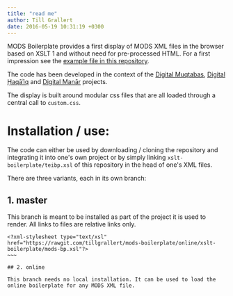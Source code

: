 ```yaml
---
title: "read me"
author: Till Grallert
date: 2016-05-19 10:31:19 +0300
---
```



MODS Boilerplate provides a first display of MODS XML files in the browser based on XSLT 1 and without need for pre-processed HTML. For a first impression see the [example file in this repository](https://rawgit.com/tillgrallert/mods-boilerplate/master/example/oclc_4770057679-v_5-bibl.MODS.xml).

The code has been developed in the context of the [Digital Muqtabas](https://github.com/tillgrallert/digital-muqtabas), [Digital Ḥaqāʾiq](https://github.com/tillgrallert/digital-haqaiq) and [Digital Manār](https://github.com/tillgrallert/digital-manar) projects.

The display is built around modular css files that are all loaded through a central call to `custom.css`.


# Installation / use:

The code can either be used by downloading / cloning the repository and integrating it into one's own project or by simply linking `xslt-boilerplate/teibp.xsl` of this repository in the head of one's XML files.

There are three variants, each in its own branch:

## 1. master

This branch is meant to be installed as part of the project it is used to render. All links to files are relative links only.

```
<?xml-stylesheet type="text/xsl" href="https://rawgit.com/tillgrallert/mods-boilerplate/online/xslt-boilerplate/mods-bp.xsl"?>
~~~

## 2. online

This branch needs no local installation. It can be used to load the online boilerplate for any MODS XML file.

```
<?xml-stylesheet type="text/xsl" href="https://rawgit.com/tillgrallert/mods-boilerplate/online/xslt-boilerplate/mods-bp.xsl"?>
~~~